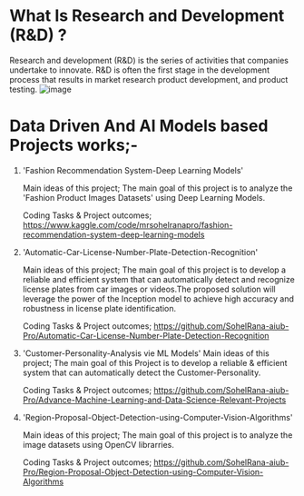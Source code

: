 # What Is Research and Development (R&D) ?
Research and development (R&D) is the series of activities that companies undertake to innovate. R&D is often the first stage in the 
development process that results in market research product development, and product testing.
![image](https://github.com/SohelRana-aiub-Pro/Research-And-Development-Based-Projects/assets/133596903/c298ca74-50c8-4d96-8a60-0eae4b2d4fde)


# Data Driven And AI Models based Projects works;-

1. 'Fashion Recommendation System-Deep Learning Models'
   
    Main ideas of this project; The main goal of this project is to analyze the 'Fashion Product Images Datasets' using Deep Learning Models.
   
    Coding Tasks & Project outcomes; https://www.kaggle.com/code/mrsohelranapro/fashion-recommendation-system-deep-learning-models 


2. 'Automatic-Car-License-Number-Plate-Detection-Recognition'

    Main ideas of this project; The main goal of this project is to develop a reliable and efficient system that can automatically detect and recognize license plates from car images or 
    videos.The proposed solution will leverage the power of the Inception model to achieve high accuracy and robustness in license plate identification.

    Coding Tasks & Project outcomes; https://github.com/SohelRana-aiub-Pro/Automatic-Car-License-Number-Plate-Detection-Recognition

   
3. 'Customer-Personality-Analysis vie ML Models'
   Main ideas of this project; The main goal of this Project is to develop a reliable & efficient system that can automatically detect the
   Customer-Personality.

   Coding Tasks & Project outcomes; https://github.com/SohelRana-aiub-Pro/Advance-Machine-Learning-and-Data-Science-Relevant-Projects
   

4. 'Region-Proposal-Object-Detection-using-Computer-Vision-Algorithms'
   
    Main ideas of this project; The main goal of this project is to analyze the image datasets using OpenCV librarries.

    Coding Tasks & Project outcomes; https://github.com/SohelRana-aiub-Pro/Region-Proposal-Object-Detection-using-Computer-Vision-Algorithms
